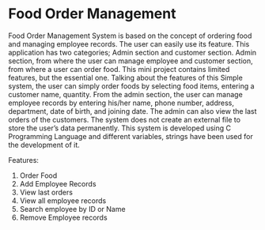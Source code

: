 # Food Order Management
Food Order Management System is based on the concept of ordering food and managing employee records. The user can easily use its feature. This application has two categories; Admin section and customer section. Admin section, from where the user can manage employee and customer section, from where a user can order food. This mini project contains limited features, but the essential one. 
Talking about the features of this Simple system, the user can simply order foods by selecting food items, entering a customer name, quantity. From the admin section, the user can manage employee records by entering his/her name, phone number, address, department, date of birth, and joining date. The admin can also view the last orders of the customers. The system does not create an external file to store the user’s data permanently. This system is developed using C Programming Language and different variables, strings have been used for the development of it. 

Features:
1. Order Food
2. Add Employee Records
3. View last orders
4. View all employee records
5. Search employee by ID or Name
6. Remove Employee records

